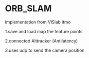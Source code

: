 # ORB_SLAM 
implementation from VISlab itmo

1.save and load map the feature points

2.connected Alttracker (Antilatency) 

3.uses udp to send the camera position